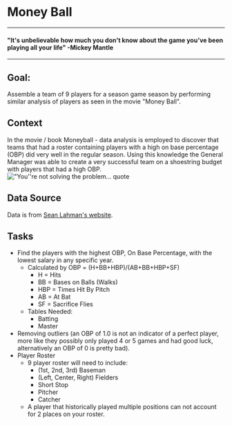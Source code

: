 # Money Ball
-----------------------------------------
#### "It's unbelievable how much you don't know about the game you've been playing all your life" -Mickey Mantle
-----------------------------------------

## Goal:
Assemble a team of 9 players for a season game season by performing similar analysis of players as seen in the movie "Money Ball".

## Context
In the movie / book Moneyball - data analysis is employed to discover that teams that had a roster containing players with a high on base percentage (OBP) did very well in the regular season. Using this knowledge the General Manager was able to create a very successful team on a shoestring budget with players that had a high OBP.
!["You''re not solving the problem... quote ](https://ragsnair.files.wordpress.com/2015/03/moneyball_quote.png)


## Data Source
Data is from [Sean Lahman's website](http://www.seanlahman.com/baseball-archive/statistics/).

## Tasks

 - Find the players with the highest OBP, On Base Percentage, with the lowest salary in any specific year.
    - Calculated by OBP = (H+BB+HBP)/(AB+BB+HBP+SF)
      - H = Hits
      - BB = Bases on Balls (Walks)
      - HBP = Times Hit By Pitch
      - AB = At Bat
      - SF = Sacrifice Flies
    - Tables Needed:
      - Batting
      - Master
 - Removing outliers (an OBP of 1.0 is not an indicator of a perfect player, more like they possibly only played 4 or 5 games and had good luck, alternatively an OBP of 0 is pretty bad).
 - Player Roster
	 - 9 player roster will need to include:
		 - (1st, 2nd, 3rd) Baseman
		 - (Left, Center, Right) Fielders
		 - Short Stop
		 - Pitcher
		 - Catcher
	 - A player that historically played multiple positions can not account for 2 places on your roster.
